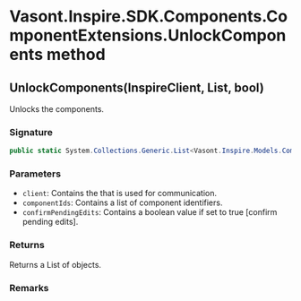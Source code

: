 # Vasont.Inspire.SDK.Components.ComponentExtensions.UnlockComponents method
## UnlockComponents(InspireClient, List<long>, bool)
Unlocks the components.

### Signature
```csharp
public static System.Collections.Generic.List<Vasont.Inspire.Models.Components.UnlockResultModel> UnlockComponents(InspireClient client, List<long> componentIds, bool confirmPendingEdits = False)
```
### Parameters
- `client`: Contains the  that is used for communication.
- `componentIds`: Contains a list of component identifiers.
- `confirmPendingEdits`: Contains a boolean value if set to true [confirm pending edits].

### Returns
Returns a List of  objects.
### Remarks


